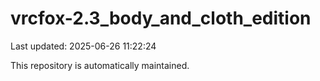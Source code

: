 # vrcfox-2.3_body_and_cloth_edition

Last updated: 2025-06-26 11:22:24

This repository is automatically maintained.
